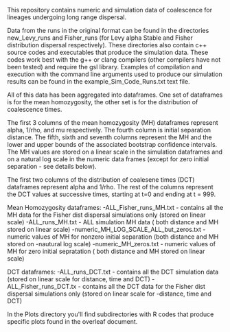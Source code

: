 This repository contains numeric and simulation data of coalescence for lineages undergoing long range dispersal.  

Data from the runs in the original format can be found in the directories new_Levy_runs and Fisher_runs (for Levy alpha Stable and Fisher distribution dispersal respectively).  These directories also contain c++ source codes and executables that produce the simulation data.  These codes work best with the g++ or clang compilers (other compilers have not been tested) and require the gsl library.  Examples of compilation and execution with the command line arguments used to produce our simulation results can be found in the example_Sim_Code_Runs.txt text file.

All of this data has been aggregated into dataframes.  One set of dataframes is for the mean homozygosity, the other set is for the distribution of coalescence times.

The first 3 columns of the mean homozygosity (MH) dataframes represent alpha, 1/rho, and mu respectively.  The fourth column is initial separation distance.  The fifth, sixth and seventh columns represent the MH and the lower and upper bounds of the associated bootstrap confidence intervals.  The MH values are stored on a linear scale in the simulation dataframes and on a natural log scale in the numeric data frames (except for zero initial separation - see details below).

The first two columns of the distribution of coalesene times (DCT) dataframes represent alpha and 1/rho.  The rest of the columns represent the DCT values at successive times, starting at t=0 and ending at t = 999.


Mean Homozygosity dataframes:
-ALL_Fisher_runs_MH.txt -  contains all the MH data for the Fisher dist dispersal simulations only (stored on linear scale)
-ALL_runs_MH.txt	-  ALL simulation MH data ( both distance and MH stored on linear scale)
-numeric_MH_LOG_SCALE_ALL_but_zeros.txt - numeric values of MH for nonzero initial separation (both distance and MH stored on -nautural log scale)
-numeric_MH_zeros.txt - numeric values of MH for zero initial sepratation ( both distance and MH stored on linear scale)

DCT dataframes:
-ALL_runs_DCT.txt - contains all the DCT simulation data (stored on linear scale for distance, time and DCT)
-ALL_Fisher_runs_DCT.tx - contains all the DCT data for the Fisher dist dispersal simulations only (stored on linear scale for -distance, time and DCT)



In the Plots directory you'll find subdirectories with R codes that produce specific plots found in the overleaf document. 
